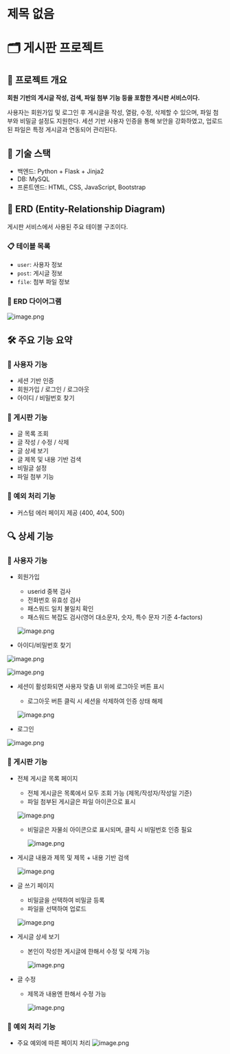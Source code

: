 # 제목 없음

# 🗂️ 게시판 프로젝트

## 📌 프로젝트 개요

**회원 기반의 게시글 작성, 검색, 파일 첨부 기능 등을 포함한 게시판 서비스이다.**

사용자는 회원가입 및 로그인 후 게시글을 작성, 열람, 수정, 삭제할 수 있으며, 파일 첨부와 비밀글 설정도 지원한다. 세션 기반 사용자 인증을 통해 보안을 강화하였고, 업로드된 파일은 특정 게시글과 연동되어 관리된다.

## 🧪 기술 스택

- 백엔드: Python + Flask + Jinja2
- DB: MySQL
- 프론트엔드: HTML, CSS, JavaScript, Bootstrap

## 🧩 ERD (Entity-Relationship Diagram)

게시판 서비스에서 사용된 주요 테이블 구조이다.

### 📋 테이블 목록

- `user`: 사용자 정보
- `post`: 게시글 정보
- `file`: 첨부 파일 정보

### 🔗 ERD 다이어그램

![image.png](image/image.png)

## 🛠️ 주요 기능 요약

### 🔐 사용자 기능

- 세션 기반 인증
- 회원가입 / 로그인 / 로그아웃
- 아이디 / 비밀번호 찾기

### 📝 게시판 기능

- 글 목록 조회
- 글 작성 / 수정 / 삭제
- 글 상세 보기
- 글 제목 및 내용 기반 검색
- 비밀글 설정
- 파일 첨부 기능

### 🚨 예외 처리 기능

- 커스텀 에러 페이지 제공 (400, 404, 500)

## 🔍 상세 기능

### 🔐 사용자 기능

- 회원가입
    - userid 중복 검사
    - 전화번호 유효성 검사
    - 패스워드 일치 불일치 확인
    - 패스워드 복잡도 검사(영어 대소문자, 숫자, 특수 문자 기준 4-factors)
    
    ![image.png](image/image%201.png)
    

- 아이디/비밀번호 찾기

![image.png](image/image%202.png)

![image.png](image/image%203.png)

- 세션이 활성화되면 사용자 맞춤 UI 위에 로그아웃 버튼 표시
    - 로그아웃 버튼 클릭 시 세션을 삭제하여 인증 상태 해제
    
    ![image.png](image/image%204.png)
    

- 로그인

![image.png](image/image%205.png)

### 📝 게시판 기능

- 전체 게시글 목록 페이지
    - 전체 게시글은 목록에서 모두 조회 가능 (제목/작성자/작성일 기준)
    - 파일 첨부된 게시글은 파일 아이콘으로 표시
    
    ![image.png](image/image%206.png)
    
    - 비밀글은 자물쇠 아이콘으로 표시되며, 클릭 시 비밀번호 인증 필요
        
        ![image.png](image/image%207.png)
        

- 게시글 내용과 제목 및 제목 + 내용 기반 검색
    
    ![image.png](image/image%208.png)
    

- 글 쓰기 페이지
    - 비밀글을 선택하여 비밀글 등록
    - 파일을 선택하여 업로드
    
    ![image.png](image/image%209.png)
    

- 게시글 상세 보기
    - 본인이 작성한 게시글에 한해서 수정 및 삭제 가능
        
        ![image.png](image/image%2010.png)
        

- 글 수정
    - 제목과 내용엔 한해서 수정 가능
        
        ![image.png](image/image%2011.png)
        

### 🚨 예외 처리 기능

- 주요 예외에 따른 페이지 처리
![image.png](image/image%2012.png)
